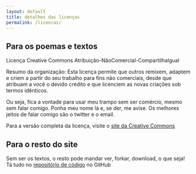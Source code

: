 ```yaml
---
layout: default
title: detalhes das licenças
permalink: /licencas/
---
```


## Para os poemas e textos

Licença Creative Commons Atribuição-NãoComercial-CompartilhaIgual

Resumo da organização: Esta licença permite que outros remixem, adaptem e criem
a partir do seu trabalho para fins não comerciais, desde que atribuam a você o
devido crédito e que licenciem as novas criações sob termos idênticos.

Ou seja, fica a vontade para usar meu trampo sem ser comércio, mesmo sem falar
comigo. Ponha meu nome lá e, se der, me avise. Os melhores jeitos de falar
comigo são o twitter e o email.

Para a versão completa da licença, visite o [site da Creative Commons](https://creativecommons.org/licenses/by-nc-sa/4.0/legalcode)

## Para o resto do site

Sem ser os textos, o resto pode mandar ver, forkar, download, o que seja! Tá
tudo no [repositório de código](https://github.com/olivia-olivia/olivia-olivia.github.io)
no GitHub
